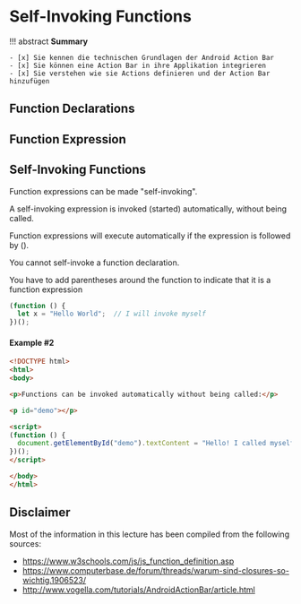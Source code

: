# Self-Invoking Functions

!!! abstract
    **Summary**

    - [x] Sie kennen die technischen Grundlagen der Android Action Bar
    - [x] Sie können eine Action Bar in ihre Applikation integrieren
    - [x] Sie verstehen wie sie Actions definieren und der Action Bar hinzufügen



## Function Declarations



## Function Expression






## Self-Invoking Functions

Function expressions can be made "self-invoking".

A self-invoking expression is invoked (started) automatically, without being called.

Function expressions will execute automatically if the expression is followed by ().

You cannot self-invoke a function declaration.

You have to add parentheses around the function to indicate that it is a function expression

``` javascript
(function () {
  let x = "Hello World";  // I will invoke myself
})();
```

#### Example #2

``` html
<!DOCTYPE html>
<html>
<body>

<p>Functions can be invoked automatically without being called:</p>

<p id="demo"></p>

<script>
(function () {
  document.getElementById("demo").textContent = "Hello! I called myself";
})();
</script>

</body>
</html>
```





## Disclaimer

Most of the information in this lecture has been compiled from the following sources:

* <https://www.w3schools.com/js/js_function_definition.asp>
* <https://www.computerbase.de/forum/threads/warum-sind-closures-so-wichtig.1906523/>
* <http://www.vogella.com/tutorials/AndroidActionBar/article.html>

